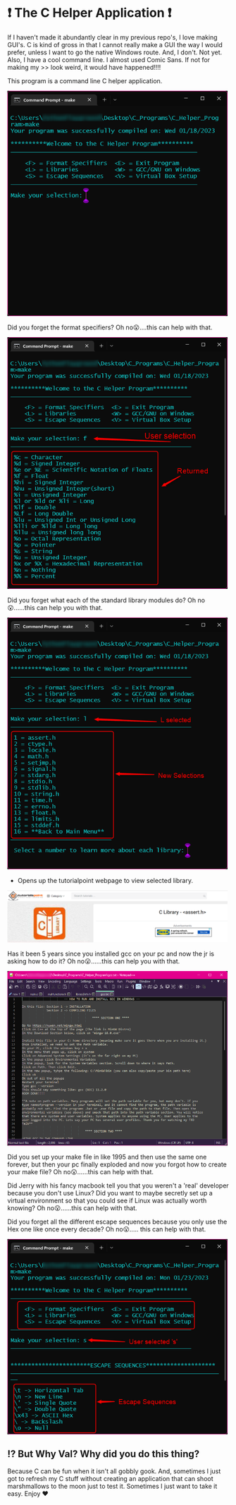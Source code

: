 # :exclamation: The C Helper Application :exclamation:

If I haven't made it abundantly clear in my previous repo's, I love making GUI's. C is kind of gross in 
that I cannot really make a GUI the way I would prefer, unless I want to go the native Windows route. And,
I don't. Not yet. 
Also, I have a cool command line. I almost used Comic Sans. If not for making my >> look weird, it would have happened!!!!

This program is a command line C helper application.

<p float="left">
<img src="git_images/opening.png" alt="amazing app" style="width: 500px;"/>
</p>


 Did you forget the format specifiers? Oh no:open_mouth:....this can
help with that.

<p float="left">
<img src="git_images/format.png" alt="be more specific please" style="width: 500px;"/>
</p>

Did you forget what each of the standard library modules do? Oh no:open_mouth:......this can help you with that.

<p float="left">
<img src="git_images/assert.png" alt="standard library" style="width: 500px;"/>
</p>

- Opens up the tutorialpoint webpage to view selected library. 

<p float="left">
<img src="git_images/c_online.png" alt="online c library" style="width: 500px;"/>
</p>


Has it been 5 years since you installed gcc on your pc and now the jr is asking how to do it? Oh no:open_mouth:......this can
help you with that.

<p float="left">
<img src="git_images/gcc_help.png" alt="gcc help me" style="width: 500px;"/>
</p>


Did you set up your make file in like 1995 and then use the same one forever, but then your pc finally exploded and
now you forgot how to create your make file? Oh no:open_mouth:......this can help with that.


Did Jerry with his fancy macbook tell you that you weren't a 'real' developer because you don't use Linux? Did you 
want to maybe secretly set up a virtual environment so that you could see if Linux was actually worth knowing?
Oh no:open_mouth:......this can help with that.


Did you forget all the different escape sequences because you only use the Hex one like once every decade? Oh no:open_mouth:.....
this can help with that.

<p float="left">
<img src="git_images/escape_sequences.png" alt="go on and git" style="width: 500px;"/>
</p>


## :interrobang: But Why Val? Why did you do this thing?

Because C can be fun when it isn't all gobbly gook. And, sometimes I just got to refresh my C stuff without creating an 
application that can shoot marshmallows to the moon just to test it. Sometimes I just want to take it easy. Enjoy :hearts: